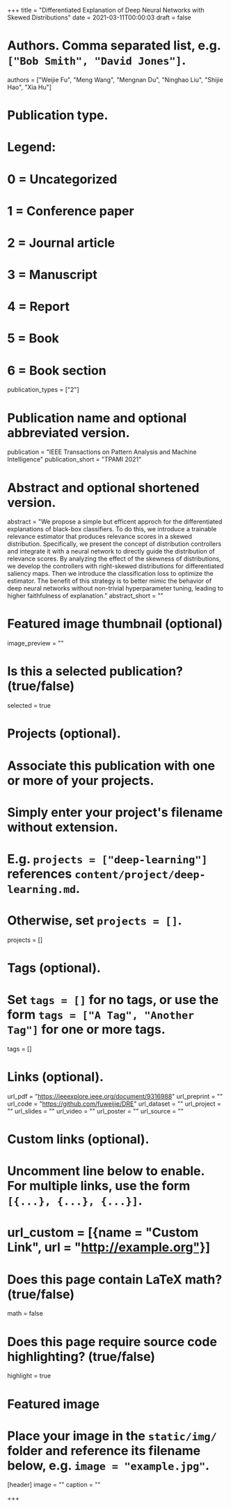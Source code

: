 +++
title = "Differentiated Explanation of Deep Neural Networks with Skewed Distributions"
date = 2021-03-11T00:00:03
draft = false

# Authors. Comma separated list, e.g. `["Bob Smith", "David Jones"]`.
authors = ["Weijie Fu", "Meng Wang", "Mengnan Du", "Ninghao Liu", "Shijie Hao", "Xia Hu"]

# Publication type.
# Legend:
# 0 = Uncategorized
# 1 = Conference paper
# 2 = Journal article
# 3 = Manuscript
# 4 = Report
# 5 = Book
# 6 = Book section
publication_types = ["2"]

# Publication name and optional abbreviated version.
publication = "IEEE Transactions on Pattern Analysis and Machine Intelligence"
publication_short = "TPAMI 2021"

# Abstract and optional shortened version.
abstract = "We propose a simple but efficent approch for the differentiated explanations of black-box classifiers. To do this, we introduce a trainable relevance estimator that produces relevance scores in a skewed distribution. Specifically, we present the concept of distribution controllers and integrate it with a neural network to directly guide the distribution of relevance scores. By analyzing the effect of the skewness of distributions, we develop the controllers with right-skewed distributions for differentiated saliency maps. Then we introduce the classification loss to optimize the estimator. The benefit of this strategy is to better mimic the behavior of deep neural networks without non-trivial hyperparameter tuning, leading to higher faithfulness of explanation."
abstract_short = ""

# Featured image thumbnail (optional)
image_preview = ""

# Is this a selected publication? (true/false)
selected = true

# Projects (optional).
#   Associate this publication with one or more of your projects.
#   Simply enter your project's filename without extension.
#   E.g. `projects = ["deep-learning"]` references `content/project/deep-learning.md`.
#   Otherwise, set `projects = []`.
projects = []

# Tags (optional).
#   Set `tags = []` for no tags, or use the form `tags = ["A Tag", "Another Tag"]` for one or more tags.
tags = []

# Links (optional).
url_pdf = "https://ieeexplore.ieee.org/document/9316988"
url_preprint = ""
url_code = "https://github.com/fuweijie/DRE"
url_dataset = ""
url_project = ""
url_slides = ""
url_video = ""
url_poster = ""
url_source = ""

# Custom links (optional).
#   Uncomment line below to enable. For multiple links, use the form `[{...}, {...}, {...}]`.
# url_custom = [{name = "Custom Link", url = "http://example.org"}]

# Does this page contain LaTeX math? (true/false)
math = false

# Does this page require source code highlighting? (true/false)
highlight = true

# Featured image
# Place your image in the `static/img/` folder and reference its filename below, e.g. `image = "example.jpg"`.
[header]
image = ""
caption = ""

+++
